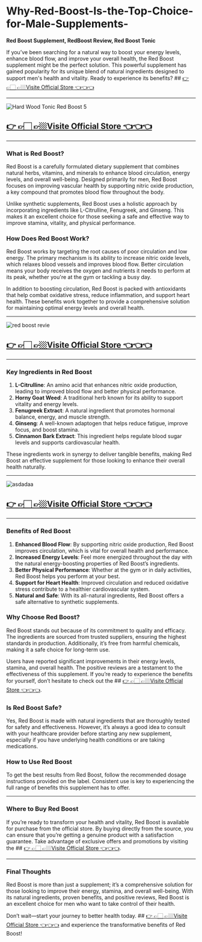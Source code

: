 # Why-Red-Boost-Is-the-Top-Choice-for-Male-Supplements-

**Red Boost Supplement, RedBoost Review, Red Boost Tonic**  

If you’ve been searching for a natural way to boost your energy levels, enhance blood flow, and improve your overall health, the Red Boost supplement might be the perfect solution. This powerful supplement has gained popularity for its unique blend of natural ingredients designed to support men's health and vitality. Ready to experience its benefits? ## [👉 👉🏻 👉🏼Visite Official Store 👈👈👈](https://tinyurl.com/zdyk95zm)

---

![Hard Wood Tonic Red Boost 5](https://github.com/user-attachments/assets/074f3e41-d4ba-4123-a4fe-93714a67f7f9)  
## [👉 👉🏻 👉🏼Visite Official Store 👈👈👈](https://tinyurl.com/zdyk95zm)

---

### What is Red Boost?  

Red Boost is a carefully formulated dietary supplement that combines natural herbs, vitamins, and minerals to enhance blood circulation, energy levels, and overall well-being. Designed primarily for men, Red Boost focuses on improving vascular health by supporting nitric oxide production, a key compound that promotes blood flow throughout the body.  

Unlike synthetic supplements, Red Boost uses a holistic approach by incorporating ingredients like L-Citrulline, Fenugreek, and Ginseng. This makes it an excellent choice for those seeking a safe and effective way to improve stamina, vitality, and physical performance.  

### How Does Red Boost Work?  

Red Boost works by targeting the root causes of poor circulation and low energy. The primary mechanism is its ability to increase nitric oxide levels, which relaxes blood vessels and improves blood flow. Better circulation means your body receives the oxygen and nutrients it needs to perform at its peak, whether you're at the gym or tackling a busy day.  

In addition to boosting circulation, Red Boost is packed with antioxidants that help combat oxidative stress, reduce inflammation, and support heart health. These benefits work together to provide a comprehensive solution for maintaining optimal energy levels and overall health.  

---

![red boost revie](https://github.com/user-attachments/assets/ff34ebd0-d9a0-483d-9408-601a0e81cac9)  
## [👉 👉🏻 👉🏼Visite Official Store 👈👈👈](https://tinyurl.com/zdyk95zm)

---

### Key Ingredients in Red Boost  

1. **L-Citrulline**: An amino acid that enhances nitric oxide production, leading to improved blood flow and better physical performance.  
2. **Horny Goat Weed**: A traditional herb known for its ability to support vitality and energy levels.  
3. **Fenugreek Extract**: A natural ingredient that promotes hormonal balance, energy, and muscle strength.  
4. **Ginseng**: A well-known adaptogen that helps reduce fatigue, improve focus, and boost stamina.  
5. **Cinnamon Bark Extract**: This ingredient helps regulate blood sugar levels and supports cardiovascular health.  

These ingredients work in synergy to deliver tangible benefits, making Red Boost an effective supplement for those looking to enhance their overall health naturally.  

---

![asdadaa](https://github.com/user-attachments/assets/fc3a633e-e2a9-45df-915e-510d02f7158f)  
## [👉 👉🏻 👉🏼Visite Official Store 👈👈👈](https://tinyurl.com/zdyk95zm)

---

### Benefits of Red Boost  

1. **Enhanced Blood Flow**: By supporting nitric oxide production, Red Boost improves circulation, which is vital for overall health and performance.  
2. **Increased Energy Levels**: Feel more energized throughout the day with the natural energy-boosting properties of Red Boost’s ingredients.  
3. **Better Physical Performance**: Whether at the gym or in daily activities, Red Boost helps you perform at your best.  
4. **Support for Heart Health**: Improved circulation and reduced oxidative stress contribute to a healthier cardiovascular system.  
5. **Natural and Safe**: With its all-natural ingredients, Red Boost offers a safe alternative to synthetic supplements.  

### Why Choose Red Boost?  

Red Boost stands out because of its commitment to quality and efficacy. The ingredients are sourced from trusted suppliers, ensuring the highest standards in production. Additionally, it’s free from harmful chemicals, making it a safe choice for long-term use.  

Users have reported significant improvements in their energy levels, stamina, and overall health. The positive reviews are a testament to the effectiveness of this supplement. If you’re ready to experience the benefits for yourself, don’t hesitate to check out the ## [👉 👉🏻 👉🏼Visite Official Store 👈👈👈](https://tinyurl.com/zdyk95zm).  

### Is Red Boost Safe?  

Yes, Red Boost is made with natural ingredients that are thoroughly tested for safety and effectiveness. However, it’s always a good idea to consult with your healthcare provider before starting any new supplement, especially if you have underlying health conditions or are taking medications.  

### How to Use Red Boost  

To get the best results from Red Boost, follow the recommended dosage instructions provided on the label. Consistent use is key to experiencing the full range of benefits this supplement has to offer.  

---

### Where to Buy Red Boost  

If you’re ready to transform your health and vitality, Red Boost is available for purchase from the official store. By buying directly from the source, you can ensure that you’re getting a genuine product with a satisfaction guarantee. Take advantage of exclusive offers and promotions by visiting the ## [👉 👉🏻 👉🏼Visite Official Store 👈👈👈](https://tinyurl.com/zdyk95zm).  

---

### Final Thoughts  

Red Boost is more than just a supplement; it’s a comprehensive solution for those looking to improve their energy, stamina, and overall well-being. With its natural ingredients, proven benefits, and positive reviews, Red Boost is an excellent choice for men who want to take control of their health.  

Don’t wait—start your journey to better health today. ## [👉 👉🏻 👉🏼Visite Official Store 👈👈👈](https://tinyurl.com/zdyk95zm) and experience the transformative benefits of Red Boost!  
